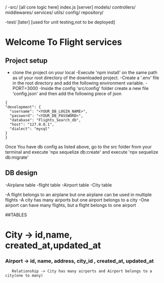 /
  -src/   [all core logic here]
    index.js [server]
    models/
    controllers/
    middlewares/
    services/
    utils/
    config/
    repository/

  -test/   [later] [used for unit testing,not to be deployed]

  # Welcome To Flight services
  
  ## Project setup
  - clone the project on your local
  -Execute 'npm install' on the same path as of your root directory of the downloaded project.
  -Create a '.env' file in the root directory and add the following environment variable.
  -PORT=3000
  -Inside the config 'src/config' folder create a new file 'config.json' and then add the following piece of json

  ``````
  {
  "development": {
    "username": "<YOUR_DB_LOGIN_NAME>",
    "password": "<YOUR_DB_PASSWORD>",
    "database": "Flights_Search_db",
    "host": "127.0.0.1",
    "dialect": "mysql"
  }
}
  ``````


  Once You have db config as listed above, go to the src folder from your terminal and execute 'npx sequelize db:create'
  and execute 
  'npx sequelize db:migrate'

  ## DB design 
   -Airplane table
   -flight table
   -Airport table
   -City table


   -A flight belongs to an airplane but one airplane can be used in multiple flights
   -A city has many airports but one airport belongs to a city
   -One airport can have many flights, but a flight belongs to one airport


   ##TABLES

   # City -> id,name, created_at,updated_at
   ### Airport -> id, name, address, city_id , created_at, updated_at
       Relationship -> City has many airports and Airport belongs to a city(one to many)